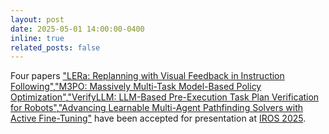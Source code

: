 ```yaml
---
layout: post
date: 2025-05-01 14:00:00-0400
inline: true
related_posts: false
---
```


 Four papers <a href='https://arxiv.org/abs/2507.05135'>"LERa: Replanning with Visual Feedback in Instruction Following"</a>,<a href='https://arxiv.org/abs/2506.21782'>"M3PO: Massively Multi-Task Model-Based Policy Optimization"</a>,<a href='https://arxiv.org/abs/2507.05118'>"VerifyLLM: LLM-Based Pre-Execution Task Plan Verification for Robots"</a>,<a href='https://arxiv.org/abs/2506.23793'>"Advancing Learnable Multi-Agent Pathfinding Solvers with Active Fine-Tuning"</a> have been accepted for presentation at <a href='https://iros25.org'>IROS 2025</a>.
